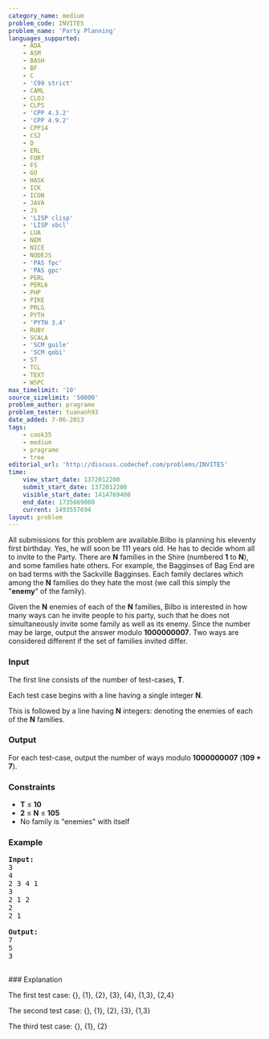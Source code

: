 ```yaml
---
category_name: medium
problem_code: INVITES
problem_name: 'Party Planning'
languages_supported:
    - ADA
    - ASM
    - BASH
    - BF
    - C
    - 'C99 strict'
    - CAML
    - CLOJ
    - CLPS
    - 'CPP 4.3.2'
    - 'CPP 4.9.2'
    - CPP14
    - CS2
    - D
    - ERL
    - FORT
    - FS
    - GO
    - HASK
    - ICK
    - ICON
    - JAVA
    - JS
    - 'LISP clisp'
    - 'LISP sbcl'
    - LUA
    - NEM
    - NICE
    - NODEJS
    - 'PAS fpc'
    - 'PAS gpc'
    - PERL
    - PERL6
    - PHP
    - PIKE
    - PRLG
    - PYTH
    - 'PYTH 3.4'
    - RUBY
    - SCALA
    - 'SCM guile'
    - 'SCM qobi'
    - ST
    - TCL
    - TEXT
    - WSPC
max_timelimit: '10'
source_sizelimit: '50000'
problem_author: pragrame
problem_tester: tuananh93
date_added: 7-06-2013
tags:
    - cook35
    - medium
    - pragrame
    - tree
editorial_url: 'http://discuss.codechef.com/problems/INVITES'
time:
    view_start_date: 1372012200
    submit_start_date: 1372012200
    visible_start_date: 1414769400
    end_date: 1735669800
    current: 1493557694
layout: problem
---
```

All submissions for this problem are available.Bilbo is planning his eleventy first birthday. Yes, he will soon be 111 years old. He has to decide whom all to invite to the Party. There are **N** families in the Shire (numbered **1** to **N**), and some families hate others. For example, the Bagginses of Bag End are on bad terms with the Sackville Bagginses. Each family declares which among the **N** families do they hate the most (we call this simply the "**enemy**" of the family).

Given the **N** enemies of each of the **N** families, Bilbo is interested in how many ways can he invite people to his party, such that he does not simultaneously invite some family as well as its enemy. Since the number may be large, output the answer modulo **1000000007**. Two ways are considered different if the set of families invited differ.

### Input

The first line consists of the number of test-cases, **T**. 

Each test case begins with a line having a single integer **N**. 

This is followed by a line having **N** integers: denoting the enemies of each of the **N** families.

### Output

For each test-case, output the number of ways modulo **1000000007** (**109 + 7**).

### Constraints

- **T** ≤ **10**
- **2** ≤ **N** ≤ **105**
- No family is "enemies" with itself

### Example

<pre>
<b>Input:</b>
3
4
2 3 4 1
3
2 1 2
2
2 1

<b>Output:</b>
7
5
3

</pre>### Explanation
The first test case: {}, {1}, {2}, {3}, {4}, {1,3}, {2,4}

The second test case: {}, {1}, {2}, {3}, {1,3}

The third test case: {}, {1}, {2}
